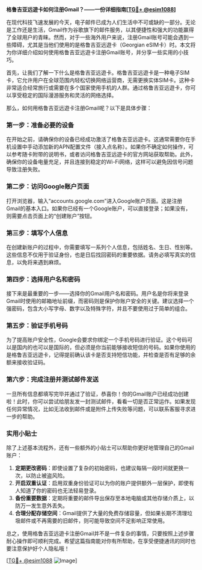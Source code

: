 **格鲁吉亚远遊卡如何注册Gmail？——一份详细指南[[TG💪+ @esim1088](https://t.me/s/esim1088)]**

在现代科技飞速发展的今天，电子邮件已成为人们生活中不可或缺的一部分。无论是工作还是生活，Gmail作为谷歌旗下的邮件服务，以其便捷性和强大的功能赢得了全球用户的青睐。然而，对于一些海外用户来说，注册Gmail账号可能会遇到一些障碍，尤其是当他们使用的是格鲁吉亚远遊卡（Georgian eSIM卡）时。本文将为你详细介绍如何使用格鲁吉亚远遊卡注册Gmail账号，并分享一些实用的小技巧。

首先，让我们了解一下什么是格鲁吉亚远遊卡。格鲁吉亚远遊卡是一种电子SIM卡，它允许用户在全球范围内轻松切换网络运营商，无需更换实体SIM卡。这种卡非常适合经常旅行或需要在多个国家使用手机的人群。通过格鲁吉亚远遊卡，你可以享受稳定的国际漫游服务和灵活的网络选择。

那么，如何用格鲁吉亚远遊卡注册Gmail呢？以下是具体步骤：

### 第一步：准备必要的设备

在开始之前，请确保你的设备已经成功激活了格鲁吉亚远遊卡。这通常需要你在手机设置中手动添加新的APN配置文件（接入点名称）。如果你不确定如何操作，可以参考随卡附带的说明书，或者访问格鲁吉亚远遊卡的官方网站获取帮助。此外，确保你的设备电量充足，并且连接到稳定的Wi-Fi网络，这样可以避免因信号问题导致注册失败。

### 第二步：访问Google账户页面

打开浏览器，输入“accounts.google.com”进入Google账户页面。这是注册Gmail的基本入口。如果你已经有一个Google账户，可以直接登录；如果没有，则需要点击页面上的“创建账户”按钮。

### 第三步：填写个人信息

在创建新账户的过程中，你需要填写一系列个人信息，包括姓名、生日、性别等。这些信息不仅用于验证身份，也是日后找回密码的重要依据。请务必填写真实的信息，以免将来遇到麻烦。

### 第四步：选择用户名和密码

接下来是最重要的一步——选择你的Gmail用户名和密码。用户名是你将来登录Gmail时使用的邮箱地址前缀，而密码则是保护你账户安全的关键。建议选择一个强密码，包含大小写字母、数字以及特殊字符，并且不要使用过于简单的组合。

### 第五步：验证手机号码

为了提高账户安全性，Google会要求你绑定一个手机号码进行验证。这个号码可以是国内的也可以是国际的，但必须是你当前能够接收短信的号码。如果你使用的是格鲁吉亚远遊卡，记得提前确认该卡是否支持短信功能，并检查是否有足够的余额来接收验证码。

### 第六步：完成注册并测试邮件发送

一旦所有信息都填写完毕并通过了验证，恭喜你！你的Gmail账户已经成功创建啦！此时，你可以尝试给朋友发一封测试邮件，看看一切是否正常运作。如果发现任何异常情况，比如无法收到邮件或是附件上传失败等问题，可以联系客服寻求进一步的帮助。

### 实用小贴士

除了上述基本流程外，还有一些额外的小贴士可以帮助你更好地管理自己的Gmail账户：

1. **定期更改密码**：即使设置了复杂的初始密码，也建议每隔一段时间就更换一次，以防止被盗风险。
2. **开启双重认证**：启用双重身份验证可以为你的账户提供额外一层保护，即使有人知道了你的密码也无法轻易登录。
3. **备份重要数据**：定期将重要的邮件导出保存至本地电脑或其他存储介质上，以防万一发生意外丢失。
4. **合理分配存储空间**：Gmail提供了大量的免费存储容量，但如果长期不清理垃圾邮件或不再需要的旧邮件，则可能导致空间不足影响正常使用。

总之，使用格鲁吉亚远遊卡注册Gmail并不是一件复杂的事情，只要按照上述步骤耐心操作即可顺利完成。希望这篇指南能对你有所帮助，在享受便捷通讯的同时也要注意保护好个人隐私哦！

[[TG💪+ @esim1088](https://t.me/s/esim1088) ![Image](https://i.postimg.cc/4NQfJmqS/Snipaste-2025-05-13-00-14-12.png)]